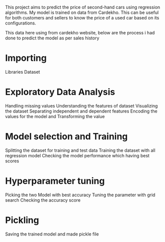 This project aims to predict the price of second-hand cars using regression algorithms. My model is trained on data from Cardekho. This can be useful for both customers and sellers to know the price of a used car based on its configurations.

This data here using from cardekho website, below are the process i had done to predict the model as per sales history 

Importing
=========
Libraries 
Dataset

Exploratory Data Analysis
===========================
Handling missing values
Understanding the features of dataset
Visualizing the dataset
Separating independent and dependent features
Encoding the values for the model and Transforming the value

Model selection and Training 
============================
Splitting the dataset for training and test data
Training the dataset with all regression model
Checking the model performance which having best scores 

Hyperparameter tuning 
======================
Picking the two Model with best accuracy 
Tuning the parameter with grid search
Checking the accuracy score 

Pickling 
========
Saving the trained model and made pickle file 
